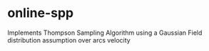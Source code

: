 # online-spp
Implements Thompson Sampling Algorithm using a Gaussian Field distribution assumption over arcs velocity
